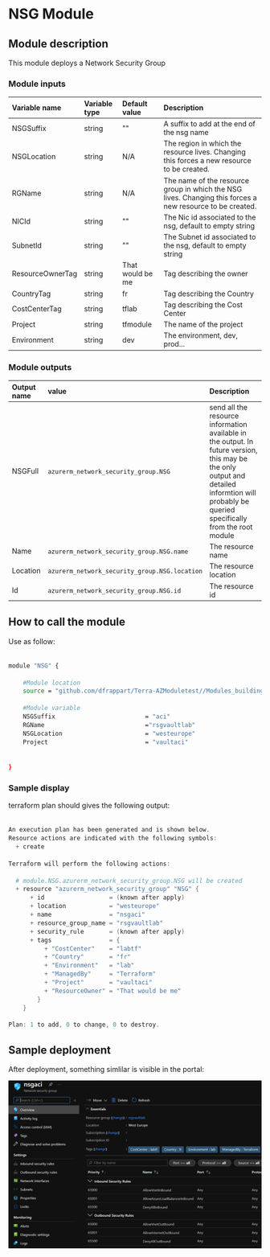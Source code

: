 # NSG Module

## Module description

This module deploys a Network Security Group

### Module inputs

| Variable name | Variable type | Default value | Description |
|:--------------|:--------------|:--------------|:------------|
| NSGSuffix | string | "" | A suffix to add at the end of the nsg name |
| NSGLocation | string | N/A | The region in which the resource lives. Changing this forces a new resource to be created. |
| RGName | string | N/A | The name of the resource group in which the NSG lives. Changing this forces a new resource to be created. |
| NICId | string | "" | The Nic id associated to the nsg, default to empty string |
| SubnetId | string | "" | The Subnet id associated to the nsg, default to empty string |
| ResourceOwnerTag | string | That would be me | Tag describing the owner |
| CountryTag | string | fr | Tag describing the Country |
| CostCenterTag | string | tflab | Tag describing the Cost Center |
| Project | string | tfmodule | The name of the project |
| Environment | string | dev | The environment, dev, prod... |  


### Module outputs

| Output name | value | Description |
|:------------|:------|:------------|
| NSGFull | `azurerm_network_security_group.NSG` | send all the resource information available in the output. In future version, this may be the only output and detailed informtion will probably be queried specifically from the root module |
| Name | `azurerm_network_security_group.NSG.name` | The resource name |
| Location | `azurerm_network_security_group.NSG.location` | The resource location |
| Id | `azurerm_network_security_group.NSG.id` | The resource id |

## How to call the module

Use as follow:

```bash

module "NSG" {

    #Module location
    source = "github.com/dfrappart/Terra-AZModuletest//Modules_building_blocks//221_NSG/"

    #Module variable
    NSGSuffix                         = "aci"
    RGName                            ="rsgvaultlab"
    NSGLocation                       = "westeurope"
    Project                           = "vaultaci"


}

```

### Sample display

terraform plan should gives the following output:

```powershell

An execution plan has been generated and is shown below.
Resource actions are indicated with the following symbols:
  + create

Terraform will perform the following actions:

  # module.NSG.azurerm_network_security_group.NSG will be created
  + resource "azurerm_network_security_group" "NSG" {
      + id                  = (known after apply)
      + location            = "westeurope"
      + name                = "nsgaci"
      + resource_group_name = "rsgvaultlab"
      + security_rule       = (known after apply)
      + tags                = {
          + "CostCenter"    = "labtf"
          + "Country"       = "fr"
          + "Environment"   = "lab"
          + "ManagedBy"     = "Terraform"
          + "Project"       = "vaultaci"
          + "ResourceOwner" = "That would be me"
        }
    }

Plan: 1 to add, 0 to change, 0 to destroy.

```

## Sample deployment

After deployment, something simlilar is visible in the portal:

![Illustration 1](./Img/NSG001.png)
